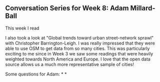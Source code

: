 ## Conversation Series for Week 8: Adam Millard-Ball

This week I read


I also took a look at "Global trends toward urban street-network sprawl" with Christopher Barrington-Leigh. I was really impressed that they were able to use OSM to get data from so many cities. This was particularly exciting to me since in Week 3 we saw some readings that were heavily weighted towards North America and Europe. I love that the open data source allows us a much more representative sample of cities!

Some questions for Adam:
* 
* 
